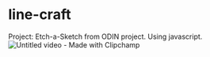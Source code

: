 # line-craft
Project: Etch-a-Sketch from ODIN project.
Using javascript.
![Untitled video - Made with Clipchamp](https://github.com/AngelosGi/line-craft/assets/144551151/018ce81c-6d1e-4a3b-bfa8-9f2f41c6b75d)
